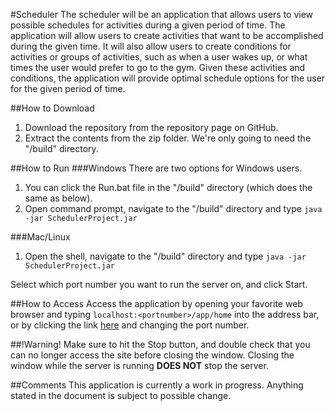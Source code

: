 #Scheduler
The scheduler will be an application that allows users to view possible schedules for activities during a given period of time. The application will allow users to create activities that want to be accomplished during the given time. It will also allow users to create conditions for activities or groups of activities, such as when a user wakes up, or what times the user would prefer to go to the gym. Given these activities and conditions, the application will provide optimal schedule options for the user for the given period of time.

##How to Download
1. Download the repository from the repository page on GitHub.
2. Extract the contents from the zip folder. We're only going to need the "/build" directory.

##How to Run
###Windows
There are two options for Windows users.

1. You can click the Run.bat file in the "/build" directory (which does the same as below).
2. Open command prompt, navigate to the "/build" directory and type `java -jar SchedulerProject.jar`

###Mac/Linux
1. Open the shell, navigate to the "/build" directory and type `java -jar SchedulerProject.jar`

Select which port number you want to run the server on, and click Start.
  
##How to Access
Access the application by opening your favorite web browser and typing `localhost:<portnumber>/app/home` into the address bar, or by clicking the link [here](http://localhost:1337/app/home) and changing the port number.

##!Warning!
Make sure to hit the Stop button, and double check that you can no longer access the site before closing the window. Closing the window while the server is running **DOES NOT** stop the server.

##Comments
This application is currently a work in progress. Anything stated in the document is subject to possible change.
